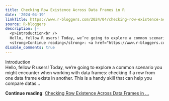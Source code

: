 ```yaml
---
title: Checking Row Existence Across Data Frames in R
date: '2024-04-19'
linkTitle: https://www.r-bloggers.com/2024/04/checking-row-existence-across-data-frames-in-r/
source: R-bloggers
description: |-
  <p>Introduction<br />
  Hello, fellow R users! Today, we’re going to explore a common scenario you might encounter when working with data frames: checking if a row from one data frame exists in another. This is a handy skill that can help you compare datas...</p>
  <strong>Continue reading</strong>: <a href="https://www.r-bloggers.com/2024/04/checking-row-existence-across-data-frames-in-r/">Checking Row Existence Across Data Frames in ...
disable_comments: true
---
```

<p>Introduction<br />
Hello, fellow R users! Today, we’re going to explore a common scenario you might encounter when working with data frames: checking if a row from one data frame exists in another. This is a handy skill that can help you compare datas...</p>
<strong>Continue reading</strong>: <a href="https://www.r-bloggers.com/2024/04/checking-row-existence-across-data-frames-in-r/">Checking Row Existence Across Data Frames in ...